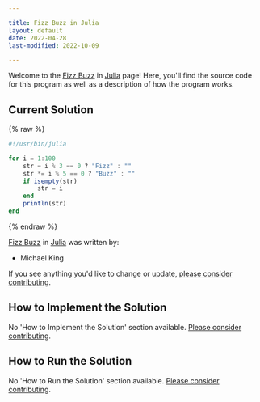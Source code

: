 ```yaml
---

title: Fizz Buzz in Julia
layout: default
date: 2022-04-28
last-modified: 2022-10-09

---
```


Welcome to the [Fizz Buzz](https://sampleprograms.io/projects/fizz-buzz) in [Julia](https://sampleprograms.io/languages/julia) page! Here, you'll find the source code for this program as well as a description of how the program works.

## Current Solution

{% raw %}

```julia
#!/usr/bin/julia

for i = 1:100
    str = i % 3 == 0 ? "Fizz" : ""
    str *= i % 5 == 0 ? "Buzz" : ""
    if isempty(str)
        str = i
    end
    println(str)
end
```

{% endraw %}

[Fizz Buzz](https://sampleprograms.io/projects/fizz-buzz) in [Julia](https://sampleprograms.io/languages/julia) was written by:

- Michael King

If you see anything you'd like to change or update, [please consider contributing](https://github.com/TheRenegadeCoder/sample-programs).

## How to Implement the Solution

No 'How to Implement the Solution' section available. [Please consider contributing](https://github.com/TheRenegadeCoder/sample-programs-website).

## How to Run the Solution

No 'How to Run the Solution' section available. [Please consider contributing](https://github.com/TheRenegadeCoder/sample-programs-website).